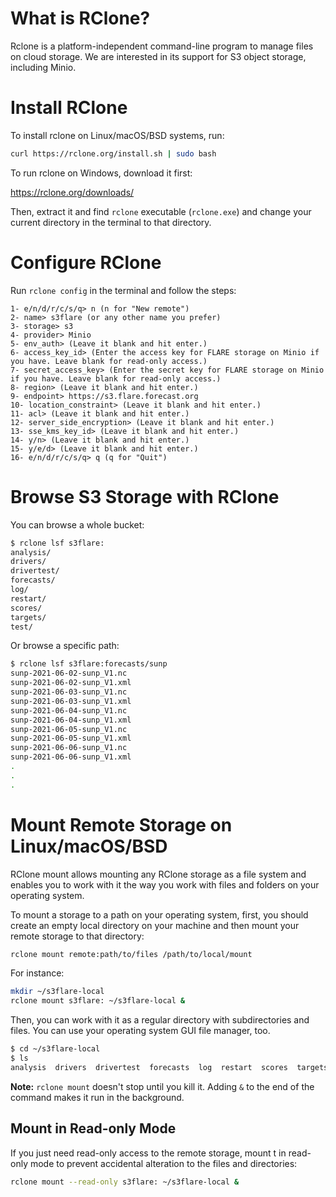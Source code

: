 # What is RClone?

Rclone is a platform-independent command-line program to manage files on cloud storage. We are interested in its support for S3 object storage, including Minio.

# Install RClone

To install rclone on Linux/macOS/BSD systems, run:

```bash
curl https://rclone.org/install.sh | sudo bash
```

To run rclone on Windows, download it first:

https://rclone.org/downloads/

Then, extract it and find `rclone` executable (`rclone.exe`) and change your current directory in the terminal to that directory.

# Configure RClone

Run `rclone config` in the terminal and follow the steps:

```
1- e/n/d/r/c/s/q> n (n for "New remote")
2- name> s3flare (or any other name you prefer)
3- storage> s3
4- provider> Minio
5- env_auth> (Leave it blank and hit enter.)
6- access_key_id> (Enter the access key for FLARE storage on Minio if you have. Leave blank for read-only access.)
7- secret_access_key> (Enter the secret key for FLARE storage on Minio if you have. Leave blank for read-only access.)
8- region> (Leave it blank and hit enter.)
9- endpoint> https://s3.flare.forecast.org
10- location_constraint> (Leave it blank and hit enter.)
11- acl> (Leave it blank and hit enter.)
12- server_side_encryption> (Leave it blank and hit enter.)
13- sse_kms_key_id> (Leave it blank and hit enter.)
14- y/n> (Leave it blank and hit enter.)
15- y/e/d> (Leave it blank and hit enter.)
16- e/n/d/r/c/s/q> q (q for "Quit")
```

# Browse S3 Storage with RClone

You can browse a whole bucket:

```bash
$ rclone lsf s3flare: 
analysis/
drivers/
drivertest/
forecasts/
log/
restart/
scores/
targets/
test/
```

Or browse a specific path:

```bash
$ rclone lsf s3flare:forecasts/sunp
sunp-2021-06-02-sunp_V1.nc
sunp-2021-06-02-sunp_V1.xml
sunp-2021-06-03-sunp_V1.nc
sunp-2021-06-03-sunp_V1.xml
sunp-2021-06-04-sunp_V1.nc
sunp-2021-06-04-sunp_V1.xml
sunp-2021-06-05-sunp_V1.nc
sunp-2021-06-05-sunp_V1.xml
sunp-2021-06-06-sunp_V1.nc
sunp-2021-06-06-sunp_V1.xml
.
.
.
```

# Mount Remote Storage on Linux/macOS/BSD

RClone mount allows mounting any RClone storage as a file system and enables you to work with it the way you work with files and folders on your operating system.

To mount a storage to a path on your operating system, first, you should create an empty local directory on your machine and then mount your remote storage to that directory:

```bash
rclone mount remote:path/to/files /path/to/local/mount
```

For instance:

```bash
mkdir ~/s3flare-local
rclone mount s3flare: ~/s3flare-local &
```

Then, you can work with it as a regular directory with subdirectories and files. You can use your operating system GUI file manager, too.

```bash
$ cd ~/s3flare-local
$ ls
analysis  drivers  drivertest  forecasts  log  restart  scores  targets
```

**Note:** `rclone mount` doesn't stop until you kill it. Adding `&` to the end of the command makes it run in the background.

## Mount in Read-only Mode

If you just need read-only access to the remote storage, mount t in read-only mode to prevent accidental alteration to the files and directories:

```bash
rclone mount --read-only s3flare: ~/s3flare-local &
```